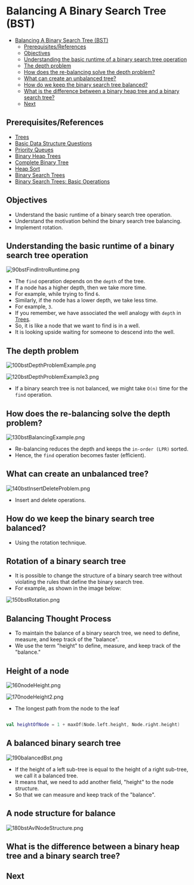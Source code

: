 # Balancing A Binary Search Tree (BST)

<!-- TOC -->
* [Balancing A Binary Search Tree (BST)](#balancing-a-binary-search-tree-bst)
  * [Prerequisites/References](#prerequisitesreferences)
  * [Objectives](#objectives)
  * [Understanding the basic runtime of a binary search tree operation](#understanding-the-basic-runtime-of-a-binary-search-tree-operation)
  * [The depth problem](#the-depth-problem)
  * [How does the re-balancing solve the depth problem?](#how-does-the-re-balancing-solve-the-depth-problem)
  * [What can create an unbalanced tree?](#what-can-create-an-unbalanced-tree)
  * [How do we keep the binary search tree balanced?](#how-do-we-keep-the-binary-search-tree-balanced)
  * [What is the difference between a binary heap tree and a binary search tree?](#what-is-the-difference-between-a-binary-heap-tree-and-a-binary-search-tree)
  * [Next](#next)
<!-- TOC -->

## Prerequisites/References

* [Trees](../module01BasicDataStructures/section03trees/trees.md)
* [Basic Data Structure Questions](../module01BasicDataStructures/questionsOnBasicDataStructures.md)
* [Priority Queues](../module03priorityQueuesHeapsDisjointSets/section01priorityQueuesIntroduction/priorityQueues.md)
* [Binary Heap Trees](../module03priorityQueuesHeapsDisjointSets/section02priorityQueuesUsingHeaps/topic02BinaryHeapTrees/binaryHeapTrees.md)
* [Complete Binary Tree](../module03priorityQueuesHeapsDisjointSets/section02priorityQueuesUsingHeaps/topic03CompleteBinaryTrees/completeBinaryTrees.md)
* [Heap Sort](../module03priorityQueuesHeapsDisjointSets/section03HeapSort/heapSort.md)
* [Binary Search Trees](05binarySearchTrees.md)
* [Binary Search Trees: Basic Operations](10binarySearchTreesBSTsBasicOperations.md)

## Objectives

* Understand the basic runtime of a binary search tree operation.
* Understand the motivation behind the binary search tree balancing.
* Implement rotation.

## Understanding the basic runtime of a binary search tree operation

![90bstFindIntroRuntime.png](../../../../../assets/images/dataStructures/uc/module05binarySearchTreesBST/90bstFindIntroRuntime.png)

* The `find` operation depends on the `depth` of the tree.
* If a node has a higher depth, then we take more time.
* For example, while trying to find `6`.
* Similarly, if the node has a lower depth, we take less time.
* For example, `3`.
* If you remember, we have associated the well analogy with `depth` in [Trees](../module01BasicDataStructures/section03trees/trees.md).
* So, it is like a node that we want to find is in a well.
* It is looking upside waiting for someone to descend into the well.

## The depth problem

![100bstDepthProblemExample.png](../../../../../assets/images/dataStructures/uc/module05binarySearchTreesBST/100bstDepthProblemExample.png)

![120bstDepthProblemExample3.png](../../../../../assets/images/dataStructures/uc/module05binarySearchTreesBST/120bstDepthProblemExample3.png)

* If a binary search tree is not balanced, we might take `O(n)` time for the `find` operation. 

## How does the re-balancing solve the depth problem?

![130bstBalancingExample.png](../../../../../assets/images/dataStructures/uc/module05binarySearchTreesBST/130bstBalancingExample.png)

* Re-balancing reduces the depth and keeps the `in-order (LPR)` sorted.
* Hence, the `find` operation becomes faster (efficient).

## What can create an unbalanced tree?

![140bstInsertDeleteProblem.png](../../../../../assets/images/dataStructures/uc/module05binarySearchTreesBST/140bstInsertDeleteProblem.png)

* Insert and delete operations.

## How do we keep the binary search tree balanced?

* Using the rotation technique.

## Rotation of a binary search tree

* It is possible to change the structure of a binary search tree without violating the rules that define the binary search tree.
* For example, as shown in the image below: 

![150bstRotation.png](../../../../../assets/images/dataStructures/uc/module05binarySearchTreesBST/150bstRotation.png)

## Balancing Thought Process

* To maintain the balance of a binary search tree, we need to define, measure, and keep track of the "balance".
* We use the term "height" to define, measure, and keep track of the "balance."

## Height of a node

![160nodeHeight.png](../../../../../assets/images/dataStructures/uc/module05binarySearchTreesBST/160nodeHeight.png)

![170nodeHeight2.png](../../../../../assets/images/dataStructures/uc/module05binarySearchTreesBST/170nodeHeight2.png)

* The longest path from the node to the leaf

```kotlin

val heightOfNode = 1 + maxOf(Node.left.height, Node.right.height) 

```

## A balanced binary search tree

![190balancedBst.png](../../../../../assets/images/dataStructures/uc/module05binarySearchTreesBST/190balancedBst.png)

* If the height of a left sub-tree is equal to the height of a right sub-tree, we call it a balanced tree.
* It means that, we need to add another field, "height" to the node structure.
* So that we can measure and keep track of the "balance".

## A node structure for balance

![180bstAvlNodeStructure.png](../../../../../assets/images/dataStructures/uc/module05binarySearchTreesBST/180bstAvlNodeStructure.png)

## What is the difference between a binary heap tree and a binary search tree?

## Next